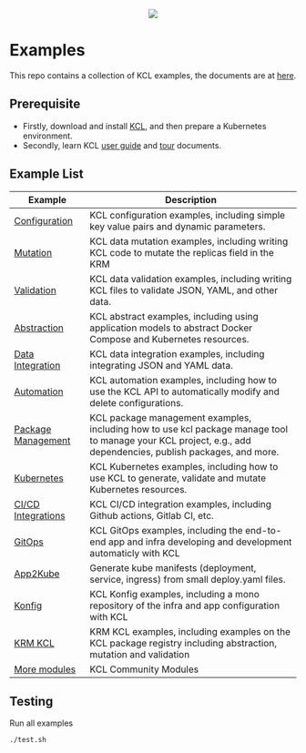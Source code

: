 <div align="center">
<p></p><p></p>
<p>
    <img  src="images/kcl-logo.png">
</p>
</div>

# Examples

This repo contains a collection of KCL examples, the documents are at [here](https://kcl-lang.io/docs/user_docs/guides/).

## Prerequisite

+ Firstly, download and install [KCL](https://kcl-lang.io/docs/user_docs/getting-started/install), and then prepare a Kubernetes environment.
+ Secondly, learn KCL [user guide](https://kcl-lang.io/docs/user_docs/guides/) and [tour](https://kcl-lang.io/docs/reference/lang/tour) documents.

## Example List

| Example                                                       | Description                                                                                                                               |
| ------------------------------------------------------------- | ----------------------------------------------------------------------------------------------------------------------------------------- |
| [Configuration](./configuration/)                             | KCL configuration examples, including simple key value pairs and dynamic parameters.                                                      |
| [Mutation](./mutation/)                                       | KCL data mutation examples, including writing KCL code to mutate the replicas field in the KRM                                            |
| [Validation](./validation/)                                   | KCL data validation examples, including writing KCL files to validate JSON, YAML, and other data.                                         |
| [Abstraction](./abstraction/)                                 | KCL abstract examples, including using application models to abstract Docker Compose and Kubernetes resources.                            |
| [Data Integration](./data-integration/)                       | KCL data integration examples, including integrating JSON and YAML data.                                                                  |
| [Automation](./automation/)                                   | KCL automation examples, including how to use the KCL API to automatically modify and delete configurations.                              |
| [Package Management](./package-management/)                   | KCL package management examples, including how to use kcl package manage tool to manage your KCL project, e.g., add dependencies, publish packages, and more. |
| [Kubernetes](./kubernetes/)                                   | KCL Kubernetes examples, including how to use KCL to generate, validate and mutate Kubernetes resources.                                  |
| [CI/CD Integrations](./ci-integration/)                       | KCL CI/CD integration examples, including Github actions, Gitlab CI, etc.                                                                 |
| [GitOps](./gitops/)                                           | KCL GitOps examples, including the end-to-end app and infra developing and development automaticly with KCL                               |
| [App2Kube](https://github.com/kcl-lang/app2kube)              | Generate kube manifests (deployment, service, ingress) from small deploy.yaml files.                                                      |
| [Konfig](https://github.com/kcl-lang/konfig)                  | KCL Konfig examples, including a mono repository of the infra and app configuration with KCL                                              |
| [KRM KCL](https://github.com/kcl-lang/krm-kcl)                | KRM KCL examples, including examples on the KCL package registry including abstraction, mutation and validation                           |
| [More modules](https://github.com/kcl-lang/modules)           | KCL Community Modules                                                                                                                     |

## Testing

Run all examples

```bash
./test.sh
```
